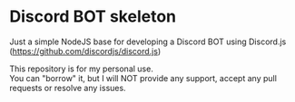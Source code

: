 # Discord BOT skeleton
Just a simple NodeJS base for developing a Discord BOT using Discord.js (https://github.com/discordjs/discord.js)

This repository is for my personal use.  
You can "borrow" it, but I will NOT provide any support, accept any pull requests or resolve any issues.
